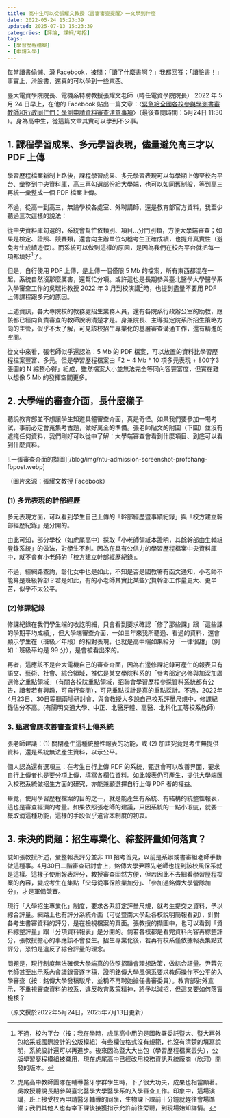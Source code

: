 ```yaml
---
title: 高中生可以從張耀文教授〈書審審查提醒〉一文學到什麼
date: 2022-05-24 15:23:39
updated: 2025-07-13 15:23:39
categories: [評論, 課綱/考招]
tags:
- [學習歷程檔案]
- [申請入學]
---
```


每當讀書偷懶、滑 Facebook，被問：「讀了什麼書啊？」我都回答：「讀臉書！」事實上，滑臉書，還真的可以學到一些東西。

臺大電資學院院長、電機系特聘教授張耀文老師（時任電資學院院長） 2022 年 5 月 24 日早上，在他的 Facebook 貼出一篇文章：〈[緊急給全國各校參與學測書審教師和行政同仁們：學測申請資料審查注意事項](https://www.facebook.com/ywchang1966/posts/pfbid02W3YHk1XAJb2hTVRSVSPuRGvjiDkYeRFFjYa3cYpAbTiUeLaRKynUuwtYK5SgRDMal)〉（最後查閱時間：5月24日 11:30 ）。身為高中生，從這篇文章其實可以學到不少事。

## 1. 課程學習成果、多元學習表現，儘量避免高三才以 PDF 上傳

學習歷程檔案新制上路後，課程學習成果、多元學習表現可以每學期上傳至校內平台、彙整到中央資料庫，高三再勾選部份給大學端，也可以如同舊制般，等到高三再統一彙整成一個 PDF 檔案上傳。

不過，從高一到高三，無論學校各處室、外聘講師，還是教育部官方資料，我至少聽過三次這樣的說法：

從中央資料庫勾選的，系統會幫忙依類別、項目…分門別類，方便大學端審查；如果是檢定、證照、競賽類，還會向主辦單位勾稽考生正確成績，也提升真實性（避免考生成績造假）。而系統可以做到這樣的原因，是因為我們在校內平台就把每一項都填好[^Sys]了。

[^Sys]: 不過，校內平台（按：我在學時，虎尾高中用的是國教署委託暨大、暨大再外包給采威國際設計的公版模組）有些欄位格式沒有規範，也沒有清楚的填寫說明，系統設計還可以再進步。後來因為暨大大出包（學習歷程檔案丟失），公版學習歷程模組被棄用，現在虎尾高中已經改用校務資訊系統廠商（欣河）開發的版本。

但是，自行使用 PDF 上傳，是上傳一個僅限 5 Mb 的檔案，所有東西都混在一起，系統自然沒那麼厲害，還幫忙分項。或許這也是長期參與臺北醫學大學醫學系入學審查工作的吳瑞裕教授 2022 年 3 月到校演講[^hwshDr]時，也提到盡量不要用 PDF 上傳課程跟多元的原因。

[^hwshDr]: 虎尾高中教師團隊在輔導醫牙學群學生時，下了很大功夫，成果也相當顯著。吳教授聽說長期參與臺北醫學大學醫學系的入學審查工作。印象中，這場演講，班上接受校內申請醫牙輔導的同學，生物課下課前十分鐘就趕往會場準備；我們其他人也有幸下課後接獲指示允許前往旁聽，到現場始知詳情。

上述資訊，各大專院校的教務處招生業務人員，還有各院系行政辦公室的助教，應該都已經向負責審查的教師說明清楚才是。身兼院長、主導擬定院系所招生策略方向的主管，似乎不太了解，可見該校招生專業化的基層審查溝通工作，還有精進的空間。

從文中來看，張老師似乎還認為：5 Mb 的 PDF 檔案，可以放置的資料比學習歷程檔案豐富、多元。但是學習歷程檔案由「2 ~ 4 Mb * 10 項多元表現 + 800字3張圖的 N 綜整心得」組成，雖然檔案大小並無法完全等同內容豐富度，但實在難以想像 5 Mb 的發揮空間更多。

## 2. 大學端的審查介面，長什麼樣子

聽說教育部並不想讓學生知道具體審查介面，真是奇怪。如果我們要參加一場考試，事前必定會蒐集考古題，做好萬全的準備。張老師貼文的附圖（下圖）並沒有遮掩任何資料，我們剛好可以從中了解：大學端審查會看到什麼項目、到底可以看到什麼資料。

![一張審查介面的擷圖][/blog/img/ntu-admission-screenshot-profchang-fbpost.webp]

（圖片來源：張耀文教授 Facebook）

### (1) 多元表現的幹部經歷

多元表現方面，可以看到學生自己上傳的「幹部經歷暨事蹟紀錄」與「校方建立幹部經歷紀錄」是分開的。

由此可知，部分學校（如虎尾高中）採取「小老師領紙本證明，其餘幹部由生輔組登錄系統」的做法，對學生不利。因為在具有公信力的學習歷程檔案中央資料庫中，就不會有小老師的「校方建立幹部經歷紀錄」。

不過，經網路查詢，彰化女中也是如此，不知是否是國教署有函文通知，小老師不能算是班級幹部？若是如此，有的小老師其實比某些冗贅幹部工作量更大、更辛苦，似乎不太公平。

### (2)修課紀錄

修課紀錄在我們學生端的收訖明細，只會看到要求確認「修了那些課」跟「這些課的學期平均成績」，但大學端審查介面，一如三年來我所聽過、看過的資料，還會顯示學生在（班級／年段）的相對表現，也就是高中端如果給分「一律很甜」（例如：班級平均是 99 分），是會被看出來的。

再者，這應該不是台大電機自己的審查介面，因為右邊修課紀錄可產生的報表只有語文、藝術、社會、綜合領域，推估是某文學院科系的「參考部定必修與加深加廣選修之重點領域」（有關各校院重點領域，招聯會學習歷程參採資料系統都有公告，讀者若有興趣，可自行查閱），可見重點採計是真的重點採計。不過，2022年4月23日、30日聆聽兩場研討會，與會教授大多說自己校系評量尺規中，修課紀錄佔分不高。(有陽明交通大學、中正、北醫牙體、高醫、北科化工等校系教師)

### 3. 甄選會應改善審查資料上傳系統

張老師建議：(1) 關閉產生這種統整性報表的功能，或 (2) 加註究竟是考生無提供資料，還是系統無法產生資料，以示公平。

個人認為還有選項三：在考生自行上傳 PDF 的系統，甄選會可以改善界面，要求自行上傳者也是要分項上傳，填寫各欄位資料。如此報表仍可產生，提供大學端匯入校務系統做招生方面的研究，亦能兼顧選擇自行上傳 PDF 者的權益。

畢竟，使用學習歷程檔案的目的之一，就是能產生有系統、有結構的統整性報表，這也是審查經濟的考量。如果依照張老師的建議，只因系統的一點小瑕疵，就要一概取消這種功能，這樣的手段似乎違背本制度的初衷。

## 3. 未決的問題：招生專業化、綜整評量如何落實？

誠如張教授所述，彙整報表評分並非 111 招考首見，以前是系辦或書審組老師手動做這種事。4月30日二階審查研討會上，銘傳大學尹蓉先老師也提到該校風保系就是這樣。這樣子使用報表評分，教授審查固然方便，但若因此不去細看學習歷程檔案的內容，變成考生在集點「父母從事保險業加分」、「參加過銘傳大學營隊加分」，才是軍備競賽。

現行「大學招生專業化」制度，要求各系訂定評量尺規，就考生提交之資料，予以綜合評量。網路上也有評分系統介面（可從暨南大學赴各校說明簡報看到），針對各考生書審資料的評分，是在檢視檔案的頁面。張教授的擷圖中，也可以看到「資料綜整評量」跟「分項資料報表」是分開的。倘若各校都是看完資料內容再綜整評分，張教授擔心的事應該不會發生。招生專業化後，若再有校系僅依據報表集點式評分，恐怕是違反了綜合評量的理念。

問題是，現行制度無法確保大學端真的依照招聯會理想政策，做綜合評量。尹蓉先老師甚至出示系內會議錄音逐字稿，證明銘傳大學風保系要求教師操作不公平的入學審查（按：銘傳大學發稿駁斥，並稱不再聘她擔任書審委員）。教育部對外宣示，不重視審查資料的校系，違反教育政策精神，將予以減招，但這又要如何落實檢核？

（原文撰於2022年5月24日，2025年7月13日更新）